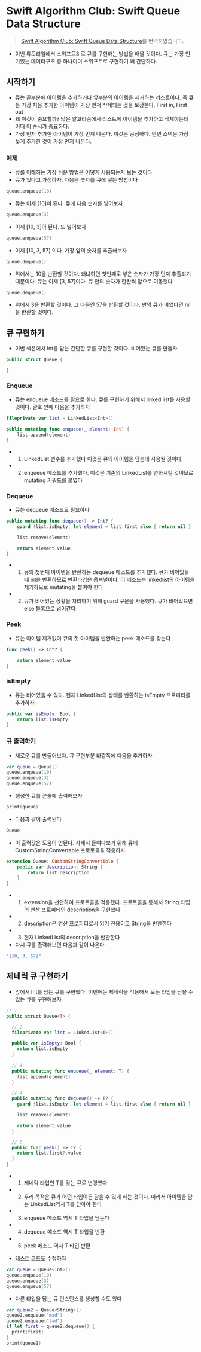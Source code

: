 # Swift Algorithm Club: Swift Queue Data Structure
> [Swift Algorithm Club: Swift Queue Data Structure](https://www.raywenderlich.com/148141/swift-algorithm-club-swift-queue-data-structure)를 번역하였습니다.

- 이번 튜토리얼에서 스위프트3 로 큐를 구현하는 방법을 배울 것이다. 큐는 가장 인기있는 데이터구조 중 하나이며 스위프트로 구현하기 꽤 간단하다.

## 시작하기
- 큐는 끝부분에 아이템을 추가하거나 앞부분의 아이템을 제거하는 리스트이다. 즉 큐는 가장 처음 추가한 아이템이 가장 먼저 삭제되는 것을 보장한다. First in, First out
- 왜 이것이 중요할까? 많은 알고리즘에서 리스트에 아이템을 추가하고 삭제하는데 이때 이 순서가 중요하다.
- 가장 먼저 추가한 아이템이 가장 먼저 나온다. 이것은 공정하다. 반면 스택은 가장 늦게 추가한 것이 가장 먼저 나온다.

### 예제
- 큐를 이해하는 가장 쉬운 방법은 어떻게 사용되는지 보는 것이다
- 큐가 있다고 가정하자. 다음은 숫자를 큐에 넣는 방법이다

```swift
queue.enqueue(10)
```

- 큐는 이제 [10]이 된다. 큐에 다음 숫자를 넣어보자

```swift
queue.enqueue(3)
```

- 이제 [10, 3]이 된다. 또 넣어보자

```swift
queue.enqueue(57)
```

- 이제 [10, 3, 57] 이다. 가장 앞의 숫자를 추출해보자

```swift
queue.dequeue()
```

- 위에서는 10을 반환할 것이다. 왜냐하면 첫번째로 넣은 숫자가 가장 먼저 추출되기 때문이다. 큐는 이제 [3, 57]이다. 큐 안의 숫자가 한칸씩 앞으로 이동했다

```swift
queue.dequeue()
```

- 위에서 3을 반환할 것이다. 그 다음엔 57을 반환할 것이다. 만약 큐가 비었다면 nil을 반환할 것이다.

## 큐 구현하기
- 이번 섹션에서 Int를 담는 간단한 큐를 구현할 것이다. 비어있는 큐를 만들자

```swift
public struct Queue {

}
```

### Enqueue
- 큐는 enqueue 메소드를 필요로 한다. 큐를 구현하기 위해서 linked list를 사용할 것이다. 괄호 안에 다음을 추가하자

```swift
fileprivate var list = LinkedList<Int>()

public mutating func enqueue(_ element: Int) {
    list.append(element)
}
```

- 1. LinkedList 변수를 추가했다 이것은 큐의 아이템을 담는데 사용될 것이다.
- 2. enqueue 메소드를 추가했다. 이것은 기존의 LinkedList를 변화시킬 것이므로 mutating 키워드를 붙였다

### Dequeue
- 큐는 dequeue 메소드도 필요하다

```swift
public mutating func dequeue() -> Int? {
    guard !list.isEmpty, let element = list.first else { return nil }

    list.remove(element)

    return element.value
}
```

- 1. 큐의 첫번째 아이템을 반환하는 dequeue 메소드를 추가했다. 큐가 비어있을 때 nil을 반환하므로 반환타입은 옵셔널이다. 이 메소드는 linkedlist의 아이템을 제거하므로 mutating을 붙여야 한다
- 2. 큐가 비어있는 상황을 처리하기 위해 guard 구문을 사용했다. 큐가 비어있으면 else 블록으로 넘어간다

### Peek
- 큐는 아이템 제거없이 큐의 첫 아이템을 반환하는 peek 메소드를 갖는다

```swift
func peek() -> Int? {

    return element.value
}
```

### isEmpty
- 큐는 비어있을 수 있다. 현재 LinkedList의 상태를 반환하는 isEmpty 프로퍼티를 추가하자

```swift
public var isEmpty: Bool {
    return list.isEmpty
}
```

### 큐 출력하기
- 새로운 큐를 만들어보자. 큐 구현부분 바깥쪽에 다음을 추가하자

```swift
var queue = Queue()
queue.enqueue(10)
queue.enqueue(3)
queue.enqueue(57)
```

- 생성한 큐를 콘솔에 출력해보자

```swift
print(queue)
```

- 다음과 같이 출력된다

```swift
Queue
```

- 이 출력값은 도움이 안된다. 자세히 들여다보기 위해 큐에 CustomStringConvertable 프로토콜을 적용하자.

```swift
extension Queue: CustomStringConvertible {
    public var description: String {
        return list.description
    }
}

```

- 1. extension을 선언하여 프로토콜을 적용했다. 프로토콜을 통해서 String 타입의 연산 프로퍼티인 description을 구현했다
- 2. description은 연산 프로퍼티로서 읽기 전용이고 String을 반환한다
- 3. 현재 LinkedList의 description을 반환한다
- 다시 큐를 출력해보면 다음과 같이 나온다

```swift
"[10, 3, 57]"
```

## 제네릭 큐 구현하기
- 앞에서 Int를 담는 큐를 구현했다. 이번에는 제네릭을 적용해서 모든 타입을 담을 수 있는 큐를 구현해보자

```swift
// 1
public struct Queue<T> {

  // 2
  fileprivate var list = LinkedList<T>()

  public var isEmpty: Bool {
    return list.isEmpty
  }
  
  // 3
  public mutating func enqueue(_ element: T) {
    list.append(element)
  }

  // 4
  public mutating func dequeue() -> T? {
    guard !list.isEmpty, let element = list.first else { return nil }

    list.remove(element)

    return element.value
  }

  // 5
  public func peek() -> T? {
    return list.first?.value
  }
}
```

- 1. 제네릭 타입인 T를 갖는 큐로 변경했다
- 2. 우리 목적은 큐가 어떤 타입이든 담을 수 있게 하는 것이다. 따라서 아이템을 담는 LinkedList역시 T를 담아야 한다
- 3. enqueue 메소드 역시 T 타입을 담는다
- 4. dequeue 메소드 역시 T 타입을 반환
- 5. peek 메소드 역시 T 타입 반환

- 테스트 코드도 수정하자

```swift
var queue = Queue<Int>()
queue.enqueue(10)
queue.enqueue(3)
queue.enqueue(57)
```

- 다른 타입을 담는 큐 인스턴스를 생성할 수도 있다

```swift
var queue2 = Queue<String>()
queue2.enqueue("mad")
queue2.enqueue("lad")
if let first = queue2.dequeue() {
  print(first)
}
print(queue2)
```
